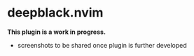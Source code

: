 # deepblack.nvim

**This plugin is a work in progress.**

- screenshots to be shared once plugin is further developed
